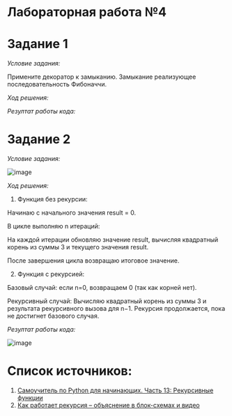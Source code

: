 # Лабораторная работа №4


# Задание 1
*Условие задания:* 

Примените декоратор к замыканию. Замыкание реализующее последовательность Фибоначчи.


*Ход решения:* 


*Резултат работы кода:* 




# Задание 2 

*Условие задания:* 

![image](https://github.com/user-attachments/assets/19c19c2b-2ac4-4c82-b14a-3daaa67f8309)


*Ход решения:* 

1. Функция без рекурсии:

Начинаю с начального значения result = 0. 

В цикле выполняю n итераций:

На каждой итерации обновляю значение result, вычисляя квадратный корень из суммы 3 и текущего значения result.

После завершения цикла возвращаю итоговое значение.

2. Функция с рекурсией:

Базовый случай: если n=0, возвращаем 0 (так как корней нет).


Рекурсивный случай:
	Вычисляю квадратный корень из суммы 3 и результата рекурсивного вызова для n−1. Рекурсия продолжается, пока не достигнет базового случая.

 *Резултат работы кода:* 

![image](https://github.com/user-attachments/assets/6f9b6e55-2abc-44f0-a645-ac45655304b0)


# Список источников:

1.  [Самоучитель по Python для начинающих. Часть 13: Рекурсивные функции](https://proglib.io/p/samouchitel-po-python-dlya-nachinayushchih-chast-13-rekursivnye-funkcii-2023-01-23)
2.  [Как работает рекурсия – объяснение в блок-схемах и видео](https://habr.com/ru/articles/337030/)
